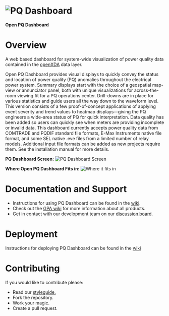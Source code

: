 # ![PQ Dashboard](http://www.gridprotectionalliance.org/images/products/PQDashboard.png)

**Open PQ Dashboard**

# Overview
A web based dashboard for system-wide visualization of power quality data contained in the [openXDA](https://github.com/GridProtectionAlliance/openXDA) data layer.

Open PQ Dashboard provides visual displays to quickly convey the status and location of power quality (PQ) anomalies throughout the electrical power system. Summary displays start with the choice of a geospatial map-view or annunciator panel, both with unique visualizations for across-the-room viewing fit for a PQ operations center. Drill-downs are in place for various statistics and guide users all the way down to the waveform level. This version consists of a few proof-of-concept applications of applying event severity and trend values to heatmap displays—giving the PQ engineers a wide-area status of PQ for quick interpretation. Data quality has been added so users can quickly see when meters are providing incomplete or invalid data. This dashboard currently accepts power quality data from COMTRADE and PQDIF standard file formats, E-Max Instruments native file format, and some SEL native .eve files from a limited number of relay models. Additional input file formats can be added as new projects require them. See the installation manual for more details.

**PQ Dashboard Screen:**
![PQ Dashboard Screen](http://www.gridprotectionalliance.org/images/products/PQDashboard%20collage2.jpg)

**Where Open PQ Dashboard Fits in:**
![Where it fits in](http://gridprotectionalliance.org/images/products/PQ%20Tool%20Suite.png)

# Documentation and Support

* Instructions for using PQ Dashboard can be found in the [wiki](../../wiki).
* Check out the [GPA wiki](https://gridprotectionalliance.org/wiki/doku.php?id=pqdashboard:overview) for more information about all products.
* Get in contact with our development team on our [discussion board](http://discussions.gridprotectionalliance.org/c/gpa-products/pqdashboard).


# Deployment

Instructions for deploying PQ Dashboard can be found in the [wiki](../../wiki)

# Contributing
If you would like to contribute please:

* Read our [styleguide.](https://www.gridprotectionalliance.org/docs/GPA_Coding_Guidelines_2011_03.pdf)
* Fork the repository.
* Work your magic.
* Create a pull request.
